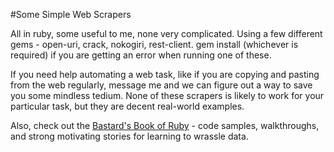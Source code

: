 #Some Simple Web Scrapers

All in ruby, some useful to me, none very complicated. Using a few different gems - open-uri, crack, nokogiri, rest-client. gem install (whichever is required) if you are getting an error when running one of these. 

If you need help automating a web task, like if you are copying and pasting from the web regularly, message me and we can figure out a way to save you some mindless tedium. None of these scrapers is likely to work for your particular task, but they are decent real-world examples. 

Also, check out the [Bastard's Book of Ruby][bastard] - code samples, walkthroughs, and strong motivating stories for learning to wrassle data.

[bastard]: http://ruby.bastardsbook.com/chapters/web-scraping/